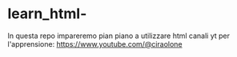# learn_html-
In questa repo impareremo pian piano a utilizzare html
canali yt per l'apprensione:
    https://www.youtube.com/@ciraolone

